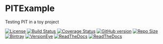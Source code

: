# PITExample
Testing PIT in a toy project

[![License](http://img.shields.io/:license-mit-blue.svg)](http://badges.mit-license.org)
[![Build Status](https://circleci.com/gh/thatsIch/PITExample.svg?&style=shield&circle-token=b4d2307df80b9e08fe69ab544ec567effe1e44c3)](https://circleci.com/gh/thatsIch/PITExample)
[![Coverage Status](https://coveralls.io/repos/thatsIch/PITExample/badge.svg?branch=master&service=github)](https://coveralls.io/github/thatsIch/PITExample?branch=master)
[![GitHub version](https://badge.fury.io/gh/thatsIch%2FPITExample.svg)](http://badge.fury.io/gh/thatsIch%2FPITExample)
[![Repo Size](https://reposs.herokuapp.com/?path=thatsIch/PITExample)](https://github.com/thatsIch/PITExample)
[![Bintray](http://img.shields.io/badge/download-latest-bb00bb.svg)](https://bintray.com/thatsich/maven/PITExample/view)
[![VersionEye](https://www.versioneye.com/user/projects/5612b666a193340015000231/badge.svg)](https://www.versioneye.com/user/projects/5612b666a193340015000231?child=summary)
[![ReadTheDocs](https://readthedocs.org/projects/pit-example/badge/?version=latest)](http://pit-example.readthedocs.org/en/latest/)
[![ReadTheDocs](https://readthedocs.org/projects/pit-example/badge/?version=stable)](http://pit-example.readthedocs.org/en/stable/)